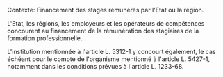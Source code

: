 Contexte: Financement des stages rémunérés par l'Etat ou la région.

L'Etat, les régions, les employeurs et les opérateurs de compétences concourent au financement de la rémunération des stagiaires de la formation professionnelle.

L'institution mentionnée à l'article L. 5312-1 y concourt également, le cas échéant pour le compte de l'organisme mentionné à l'article L. 5427-1, notamment dans les conditions prévues à l'article L. 1233-68.